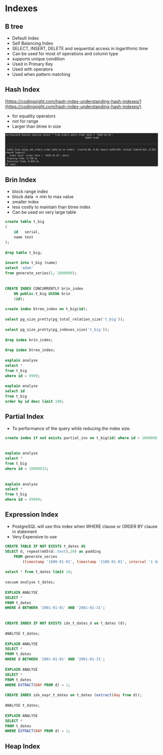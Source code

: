 # Indexes

## B tree

* Default Index
* Self Balancing Index
* SELECT, INSERT, DELETE and sequential access  in logarithmic time
* Can be used for most of operations and column type
* supports unique condition
* Used in Primary Key
* Used with operators 
* Used when pattern matching

## Hash Index

[https://codingsight.com/hash-index-understanding-hash-indexes/](https://codingsight.com/hash-index-understanding-hash-indexes/)

* for equality operators
* not for range 
* Larger than btree in size

![](../../.gitbook/assets/image%20%2813%29.png)

## Brin Index

* block range index
* block data -&gt; min to max value
* smaller index
* less costly to maintain than btree index
* Can be used on very large table

```sql
create table t_big
(
    id   serial,
    name text
);

drop table t_big;

insert into t_big (name)
select 'adam'
from generate_series(1, 2000000);


CREATE INDEX CONCURRENTLY brin_index
    ON public.t_big USING brin
    (id);
	
create index btree_index on t_big(id);

select pg_size_pretty(pg_total_relation_size('t_big'));

select pg_size_pretty(pg_indexes_size('t_big'));

drop index brin_index;

drop index btree_index;

explain analyse
select *
from t_big
where id = 9999;

explain analyse
select id
from t_big
order by id desc limit 100;
```

## Partial Index

* To performance of the query while reducing the index size.

```sql
create index if not exists partial_inx on t_big(id) where id > 1000000;


explain analyse
select *
from t_big
where id = 10000033;


explain analyse
select *
from t_big
where id = 99999;
```

## Expression Index

* PostgreSQL will use this index when WHERE clause or ORDER BY clause in statement
* Very Expensive to use

```sql
CREATE TABLE IF NOT EXISTS t_dates AS
SELECT d, repeat(md5(d::text),10) as padding
    FROM generate_series
        (timestamp '1800-01-01', timestamp '2100-01-01', interval '1 day') s(d);

select * from t_dates limit 10;

vacuum analyse t_dates;

EXPLAIN ANALYSE
SELECT *
FROM t_dates
WHERE d BETWEEN '2001-01-01' AND '2001-01-31';


CREATE INDEX IF NOT EXISTS idx_t_dates_d on t_dates (d);

ANALYSE t_dates;

EXPLAIN ANALYSE
SELECT *
FROM t_dates
WHERE d BETWEEN '2001-01-01' AND '2001-01-31';

EXPLAIN ANALYSE
SELECT *
FROM t_dates
WHERE EXTRACT(DAY FROM d) = 1;

CREATE INDEX idx_expr_t_dates on t_dates (extract(day from d));

ANALYSE t_dates;

EXPLAIN ANALYSE
SELECT *
FROM t_dates
WHERE EXTRACT(DAY FROM d) = 1;
```

## Heap Index



